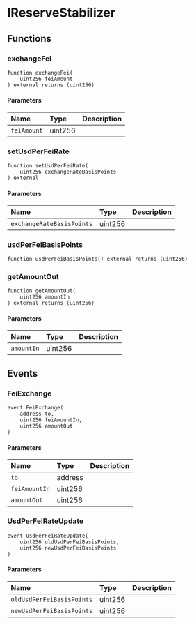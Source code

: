 # IReserveStabilizer

## Functions

### exchangeFei

```solidity
function exchangeFei(
    uint256 feiAmount
) external returns (uint256)
```

#### Parameters

| Name | Type | Description |
| :--- | :--- | :---------- |
| `feiAmount` | uint256 |  |

### setUsdPerFeiRate

```solidity
function setUsdPerFeiRate(
    uint256 exchangeRateBasisPoints
) external
```

#### Parameters

| Name | Type | Description |
| :--- | :--- | :---------- |
| `exchangeRateBasisPoints` | uint256 |  |

### usdPerFeiBasisPoints

```solidity
function usdPerFeiBasisPoints() external returns (uint256)
```

### getAmountOut

```solidity
function getAmountOut(
    uint256 amountIn
) external returns (uint256)
```

#### Parameters

| Name | Type | Description |
| :--- | :--- | :---------- |
| `amountIn` | uint256 |  |

## Events

### FeiExchange

```solidity
event FeiExchange(
    address to,
    uint256 feiAmountIn,
    uint256 amountOut
)
```

#### Parameters

| Name | Type | Description |
| :--- | :--- | :---------- |
| `to` | address |  |
| `feiAmountIn` | uint256 |  |
| `amountOut` | uint256 |  |
### UsdPerFeiRateUpdate

```solidity
event UsdPerFeiRateUpdate(
    uint256 oldUsdPerFeiBasisPoints,
    uint256 newUsdPerFeiBasisPoints
)
```

#### Parameters

| Name | Type | Description |
| :--- | :--- | :---------- |
| `oldUsdPerFeiBasisPoints` | uint256 |  |
| `newUsdPerFeiBasisPoints` | uint256 |  |

